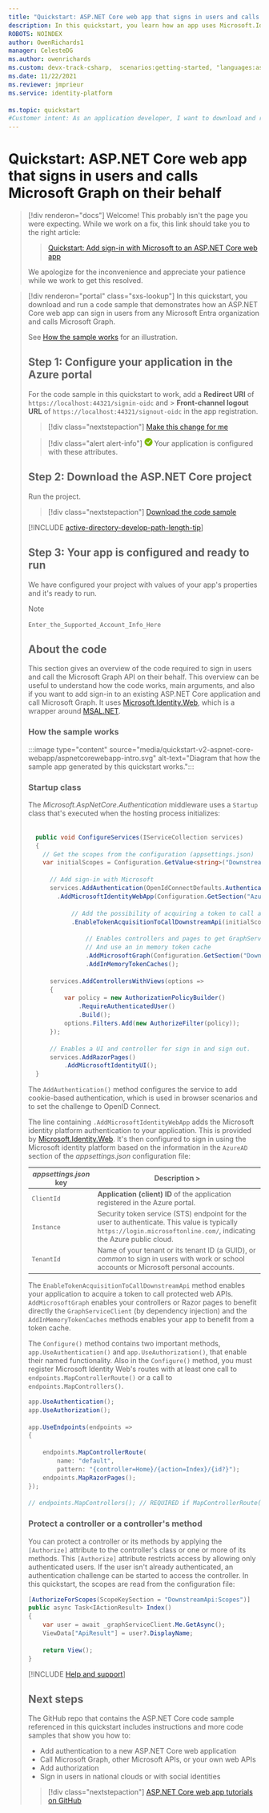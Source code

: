 ```yaml
---
title: "Quickstart: ASP.NET Core web app that signs in users and calls Microsoft Graph"
description: In this quickstart, you learn how an app uses Microsoft.Identity.Web to implement Microsoft sign-in in an ASP.NET Core web app using OpenID Connect and calls Microsoft Graph.
ROBOTS: NOINDEX
author: OwenRichards1
manager: CelesteDG
ms.author: owenrichards
ms.custom: devx-track-csharp,  scenarios:getting-started, "languages:aspnet-core", mode-other
ms.date: 11/22/2021
ms.reviewer: jmprieur
ms.service: identity-platform

ms.topic: quickstart
#Customer intent: As an application developer, I want to download and run a demo ASP.NET Core web app that can sign in users with personal Microsoft accounts (MSA) and work/school accounts from any Microsoft Entra instance, then access their data in Microsoft Graph on their behalf.
---
```


# Quickstart: ASP.NET Core web app that signs in users and calls Microsoft Graph on their behalf

> [!div renderon="docs"]
> Welcome! This probably isn't the page you were expecting. While we work on a fix, this link should take you to the right article:
>
> > [Quickstart: Add sign-in with Microsoft to an ASP.NET Core web app](quickstart-web-app-dotnet-core-sign-in.md)
> 
> We apologize for the inconvenience and appreciate your patience while we work to get this resolved.

> [!div renderon="portal" class="sxs-lookup"]
> In this quickstart, you download and run a code sample that demonstrates how an ASP.NET Core web app can sign in users from any Microsoft Entra organization and calls Microsoft Graph.
> 
> See [How the sample works](#how-the-sample-works) for an illustration.
> 
> ## Step 1: Configure your application in the Azure portal
> 
> For the code sample in this quickstart to work, add a **Redirect URI** of `https://localhost:44321/signin-oidc` and > **Front-channel logout URL** of `https://localhost:44321/signout-oidc` in the app registration.
> > [!div class="nextstepaction"]
> > [Make this change for me]()
> 
> > [!div class="alert alert-info"]
> > ![Already configured](media/quickstart-v2-aspnet-webapp/green-check.png) Your application is configured with these attributes.
> 
> ## Step 2: Download the ASP.NET Core project
> 
> Run the project.
> 
> > [!div class="nextstepaction"]
> > [Download the code sample](https://github.com/Azure-Samples/active-directory-aspnetcore-webapp-openidconnect-v2/archive/aspnetcore3-1-callsgraph.zip)
> 
> [!INCLUDE [active-directory-develop-path-length-tip](./includes/error-handling-and-tips/path-length-tip.md)]
> 
> 
> ## Step 3: Your app is configured and ready to run
> 
> We have configured your project with values of your app's properties and it's ready to run.
> 
> > [!NOTE]
> > `Enter_the_Supported_Account_Info_Here`
> 
> ## About the code
> 
> This section gives an overview of the code required to sign in users and call the Microsoft Graph API on their behalf. This overview can be useful to understand how the code works, main arguments, and also if you want to add sign-in to an existing ASP.NET Core application and call Microsoft Graph. It uses [Microsoft.Identity.Web](/entra/msal/dotnet/microsoft-identity-web/), which is a wrapper around [MSAL.NET](msal-overview.md).
> 
> ### How the sample works
> 
> :::image type="content" source="media/quickstart-v2-aspnet-core-webapp/aspnetcorewebapp-intro.svg" alt-text="Diagram that how the sample app generated by this quickstart works.":::
> 
> ### Startup class
> 
> The *Microsoft.AspNetCore.Authentication* middleware uses a `Startup` class that's executed when the hosting process initializes:
> 
> ```csharp
> 
>   public void ConfigureServices(IServiceCollection services)
>   {  
>     // Get the scopes from the configuration (appsettings.json)
>     var initialScopes = Configuration.GetValue<string>("DownstreamApi:Scopes")?.Split(' ');
>   
>       // Add sign-in with Microsoft
>       services.AddAuthentication(OpenIdConnectDefaults.AuthenticationScheme)
>         .AddMicrosoftIdentityWebApp(Configuration.GetSection("AzureAd"))
> 
>             // Add the possibility of acquiring a token to call a protected web API
>             .EnableTokenAcquisitionToCallDownstreamApi(initialScopes)
> 
>                 // Enables controllers and pages to get GraphServiceClient by dependency injection
>                 // And use an in memory token cache
>                 .AddMicrosoftGraph(Configuration.GetSection("DownstreamApi"))
>                 .AddInMemoryTokenCaches();
> 
>       services.AddControllersWithViews(options =>
>       {
>           var policy = new AuthorizationPolicyBuilder()
>               .RequireAuthenticatedUser()
>               .Build();
>           options.Filters.Add(new AuthorizeFilter(policy));
>       });
> 
>       // Enables a UI and controller for sign in and sign out.
>       services.AddRazorPages()
>           .AddMicrosoftIdentityUI();
>   }
> ```
> 
> The `AddAuthentication()` method configures the service to add cookie-based authentication, which is used in browser scenarios and to set the challenge to OpenID Connect.
> 
> The line containing `.AddMicrosoftIdentityWebApp` adds the Microsoft identity platform authentication to your application. This is provided by [Microsoft.Identity.Web](/entra/msal/dotnet/microsoft-identity-web/). It's then configured to sign in using the Microsoft identity platform based on the information in the `AzureAD` section of the *appsettings.json* configuration file:
> 
> | *appsettings.json* key | Description                                                                                                                 >                                          |
> |------------------------|----------------------------------------------------------------------------------------------------------------------------------------------------------------------|
> | `ClientId`             | **Application (client) ID** of the application registered in the Azure portal.                                                                                       |
> | `Instance`             | Security token service (STS) endpoint for the user to authenticate. This value is typically `https://login.microsoftonline.com/`, indicating the Azure public cloud. |
> | `TenantId`             | Name of your tenant or its tenant ID (a GUID), or *common* to sign in users with work or school accounts or Microsoft personal accounts.                             |
> 
> The `EnableTokenAcquisitionToCallDownstreamApi` method enables your application to acquire a token to call protected web APIs. `AddMicrosoftGraph` enables your controllers or Razor pages to benefit directly the `GraphServiceClient` (by dependency injection) and the `AddInMemoryTokenCaches` methods enables your app to benefit from a token cache.
> 
> The `Configure()` method contains two important methods, `app.UseAuthentication()` and `app.UseAuthorization()`, that enable their named functionality. Also in the `Configure()` method, you must register Microsoft Identity Web's routes with at least one call to `endpoints.MapControllerRoute()` or a call to `endpoints.MapControllers()`.
> 
> ```csharp
> app.UseAuthentication();
> app.UseAuthorization();
> 
> app.UseEndpoints(endpoints =>
> {
> 
>     endpoints.MapControllerRoute(
>         name: "default",
>         pattern: "{controller=Home}/{action=Index}/{id?}");
>     endpoints.MapRazorPages();
> });
> 
> // endpoints.MapControllers(); // REQUIRED if MapControllerRoute() isn't called.
> ```
> 
> ### Protect a controller or a controller's method
> 
> You can protect a controller or its methods by applying the `[Authorize]` attribute to the controller's class or one or more of its methods. This `[Authorize]` attribute restricts access by allowing only authenticated users. If the user isn't already authenticated, an authentication challenge can be started to access the controller. In this quickstart, the scopes are read from the configuration file:
> 
> ```csharp
> [AuthorizeForScopes(ScopeKeySection = "DownstreamApi:Scopes")]
> public async Task<IActionResult> Index()
> {
>     var user = await _graphServiceClient.Me.GetAsync();
>     ViewData["ApiResult"] = user?.DisplayName;
> 
>     return View();
> }
> ```
> 
> [!INCLUDE [Help and support](./includes/error-handling-and-tips/help-support-include.md)]
> 
> ## Next steps
> 
> The GitHub repo that contains the ASP.NET Core code sample referenced in this quickstart includes instructions and more code samples that show you how to:
> 
> - Add authentication to a new ASP.NET Core web application
> - Call Microsoft Graph, other Microsoft APIs, or your own web APIs
> - Add authorization
> - Sign in users in national clouds or with social identities
> 
> > [!div class="nextstepaction"]
> > [ASP.NET Core web app tutorials on GitHub](https://github.com/Azure-Samples/active-directory-aspnetcore-webapp-openidconnect-v2/)
